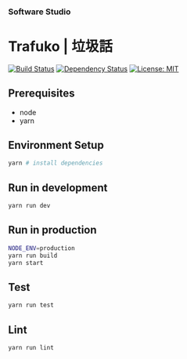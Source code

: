 ### Software Studio
# Trafuko | 垃圾話

[![Build Status](https://travis-ci.com/chengscott/Trafuko-Web.svg?token=6qy6kyyaykPzLdMZwRRn&branch=master)](https://travis-ci.com/chengscott/Trafuko-Web)
[![Dependency Status](https://david-dm.org/chengscott/Trafuko-Web.svg)](https://david-dm.org/chengscott/Trafuko-Web)
[![License: MIT](https://img.shields.io/badge/License-MIT-yellow.svg)](https://opensource.org/licenses/MIT)
## Prerequisites

* node
* yarn

## Environment Setup

```bash
yarn # install dependencies
```

## Run in development

```bash
yarn run dev
```

## Run in production

```bash
NODE_ENV=production
yarn run build
yarn start
```

## Test

```bash
yarn run test
```

## Lint

```bash
yarn run lint
```
